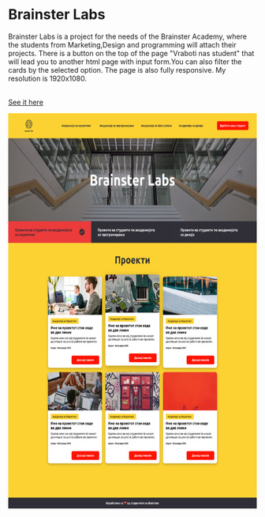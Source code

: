 # Brainster Labs
Brainster Labs is a project for the needs of the Brainster Academy, where the students from Marketing,Design and programming will attach their projects.
There is a button on the top of the page "Vraboti nas student" that will lead you to another html page with input form.You can also filter the cards by the selected option.
The page is also fully responsive.
My resolution is 1920x1080.

<br> <a href="https://borislavpetrovikj.github.io/Brainster-Labs/">See it here</a>
<br>

<img src="Images/Filtriran proekt.png" height=800 >


